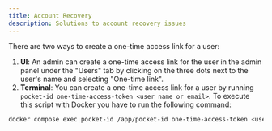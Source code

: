 ```yaml
---
title: Account Recovery
description: Solutions to account recovery issues
---
```


<script lang="ts">
  import OneTimeAccessTerminal from '$lib/components/one-time-access-terminal.svelte';
</script>

There are two ways to create a one-time access link for a user:

1.  **UI**: An admin can create a one-time access link for the user in the admin panel under the "Users" tab by clicking on the three dots next to the user's name and selecting "One-time link".
2.  **Terminal**: You can create a one-time access link for a user by running `pocket-id one-time-access-token <user name or email>`. To execute this script with Docker you have to run the following command:

```bash
docker compose exec pocket-id /app/pocket-id one-time-access-token <user name or email>
```

<OneTimeAccessTerminal user="test" />
